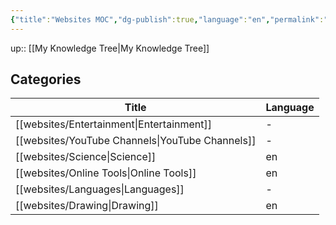 ```yaml
---
{"title":"Websites MOC","dg-publish":true,"language":"en","permalink":"/websites/websites/","dgPassFrontmatter":true}
---
```


up:: [[My Knowledge Tree\|My Knowledge Tree]]

## Categories

| Title                                              | Language |
| -------------------------------------------------- | -------- |
| [[websites/Entertainment\|Entertainment]]       | \-       |
| [[websites/YouTube Channels\|YouTube Channels]] | \-       |
| [[websites/Science\|Science]]                   | en       |
| [[websites/Online Tools\|Online Tools]]         | en       |
| [[websites/Languages\|Languages]]               | \-       |
| [[websites/Drawing\|Drawing]]                   | en       |

